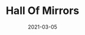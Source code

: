 ---
discogs_id: 17823694
discogs_master_id: 2030632
title: Hall Of Mirrors
artists: ['Neil Cowley']
date: 2021-03-05
genre: ['Electronic', 'Classical']
image: Hall Of Mirrors-17823694.jpg
label: Mote
country: UK
styles: ['Contemporary Classical']
video: https://www.youtube.com/watch?v=MRMqBLCC1pE
---